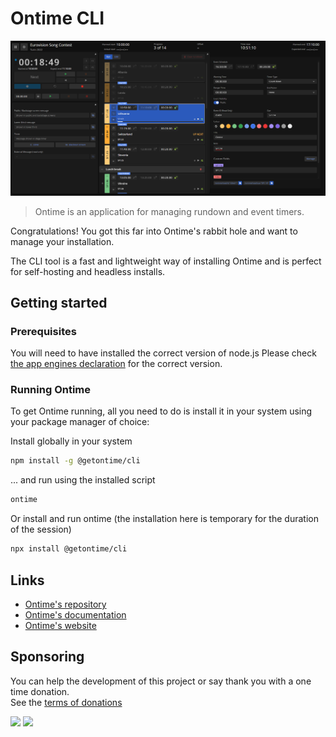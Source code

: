 # Ontime CLI

![Ontime](https://github.com/cpvalente/ontime/blob/9e63261b350e5b7b61c7ffb17c9e75a6c5a8c711/.github/aux-images/editor.png)
> Ontime is an application for managing rundown and event timers.

Congratulations! You got this far into Ontime's rabbit hole and want to manage your installation.

The CLI tool is a fast and lightweight way of installing Ontime and is perfect for self-hosting and headless installs.

## Getting started

### Prerequisites
You will need to have installed the correct version of node.js
Please check [the app engines declaration](https://github.com/cpvalente/ontime/blob/master/package.json) for the correct version.

### Running Ontime
To get Ontime running, all you need to do is install it in your system using your package manager of choice:

Install globally in your system 
```bash
npm install -g @getontime/cli
```

... and run using the installed script
```bash
ontime
```

Or install and run ontime (the installation here is temporary for the duration of the session)
```bash
npx install @getontime/cli
```

## Links
- [Ontime's repository](https://github.com/cpvalente/ontime)
- [Ontime's documentation](https://docs.getontime.no/)
- [Ontime's website](https://getontime.no/)

## Sponsoring
You can help the development of this project or say thank you with a one time donation. \
See the [terms of donations](https://github.com/cpvalente/ontime/blob/master/SPONSOR.md)

[![](https://img.shields.io/static/v1?label=Sponsor&message=%E2%9D%A4&logo=GitHub&color=%23fe8e86)](https://github.com/sponsors/cpvalente)
[![](https://img.shields.io/static/v1?label=Buy%20me%20a%20coffee&message=%E2%9D%A4&logo=buymeacoffee&color=%23fe8e86)](https://www.buymeacoffee.com/cpvalente)
